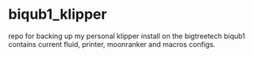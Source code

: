 # biqub1_klipper
repo for backing up my personal klipper install on the bigtreetech biqub1
contains current fluid, printer, moonranker and macros configs. 
